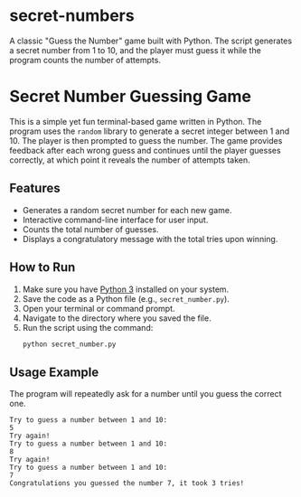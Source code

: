 # secret-numbers
A classic "Guess the Number" game built with Python. The script generates a secret number from 1 to 10, and the player must guess it while the program counts the number of attempts.

# Secret Number Guessing Game

This is a simple yet fun terminal-based game written in Python. The program uses the `random` library to generate a secret integer between 1 and 10. The player is then prompted to guess the number. The game provides feedback after each wrong guess and continues until the player guesses correctly, at which point it reveals the number of attempts taken.

## Features

-   Generates a random secret number for each new game.
-   Interactive command-line interface for user input.
-   Counts the total number of guesses.
-   Displays a congratulatory message with the total tries upon winning.

## How to Run

1.  Make sure you have [Python 3](https://www.python.org/downloads/) installed on your system.
2.  Save the code as a Python file (e.g., `secret_number.py`).
3.  Open your terminal or command prompt.
4.  Navigate to the directory where you saved the file.
5.  Run the script using the command:
    ```bash
    python secret_number.py
    ```

## Usage Example

The program will repeatedly ask for a number until you guess the correct one.

```
Try to guess a number between 1 and 10:
5
Try again!
Try to guess a number between 1 and 10:
8
Try again!
Try to guess a number between 1 and 10:
7
Congratulations you guessed the number 7, it took 3 tries!
```
